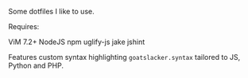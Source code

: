 Some dotfiles I like to use.

Requires:

ViM 7.2+
NodeJS
npm
uglify-js
jake
jshint

Features custom syntax highlighting `goatslacker.syntax` tailored to JS, Python and PHP.
